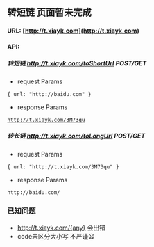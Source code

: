 ## 转短链 页面暂未完成
#### URL: [http://t.xiayk.com](http://t.xiayk.com)
#### API: 
##### 转短链 http://t.xiayk.com/toShortUrl POST/GET
- request Params 

`{
	url: "http://baidu.com"
}`

- response Params

[`http://t.xiayk.com/3M73qu`](http://t.xiayk.com/3M73qu)


##### 转长链 http://t.xiayk.com/toLongUrl POST/GET
- request Params

`{
	url: "http://t.xiayk.com/3M73qu"
}`

- response Params

`
http://baidu.com/
`

### 已知问题
- http://t.xiayk.com/{any} 会出错
- code未区分大小写 不严谨😦
